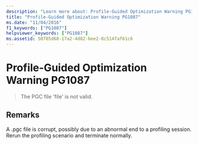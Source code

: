 ```yaml
---
description: "Learn more about: Profile-Guided Optimization Warning PG1087"
title: "Profile-Guided Optimization Warning PG1087"
ms.date: "11/04/2016"
f1_keywords: ["PG1087"]
helpviewer_keywords: ["PG1087"]
ms.assetid: 50785d68-17a2-4d82-bee2-8c514faf61c6
---
```

# Profile-Guided Optimization Warning PG1087

> The PGC file 'file' is not valid.

## Remarks

A .pgc file is corrupt, possibly due to an abnormal end to a profiling session.  Rerun the profiling scenario and terminate normally.
